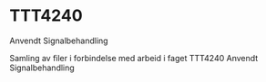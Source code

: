 # TTT4240
Anvendt Signalbehandling

Samling av filer i forbindelse med arbeid i faget TTT4240 Anvendt Signalbehandling
